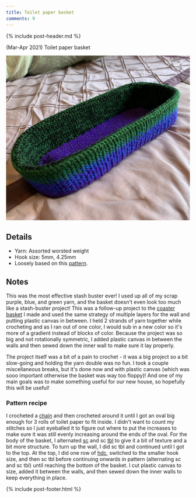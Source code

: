```yaml
---
title: Toilet paper basket
comments: 9
---
```


{% include post-header.md %}

(Mar-Apr 2021) Toilet paper basket

<img src="media/toilet_paper_basket.jpg" style="max-width: 100%" />

## Details
- Yarn: Assorted worsted weight
- Hook size: 5mm, 4.25mm
- Loosely based on this [pattern](https://yarnandchai.com/mosaic-basket/). 

## Notes

This was the most effective stash buster ever! I used up all of my scrap purple, blue, and green yarn, and the basket doesn't even look too much like a stash-buster project! This was a follow-up project to the [coaster basket](coaster_basket.md) I made and used the same strategy of multiple layers for the wall and putting plastic canvas in between. I held 2 strands of yarn together while crocheting and as I ran out of one color, I would sub in a new color so it's more of a gradient instead of blocks of color. Because the project was so big and not rotationally symmetric, I added plastic canvas in between the walls and then sewed down the inner wall to make sure it lay properly. 

The project itself was a bit of a pain to crochet - it was a big project so a bit slow-going and holding the yarn double was no fun. I took a couple miscellaneous breaks, but it's done now and with plastic canvas (which was sooo important otherwise the basket was way too floppy)! And one of my main goals was to make something useful for our new house, so hopefully this will be useful! 

### Pattern recipe
I crocheted a [chain](../glossary/#chain-stitch) and then crocheted around it until I got an oval big enough for 3 rolls of toilet paper to fit inside. I didn't want to count my stitches so I just eyeballed it to figure out where to put the increases to make sure it was still evenly increasing around the ends of the oval. For the body of the basket, I alternated [sc](../glossary/#single-crochet-sc) and sc [tbl](../glossary/#through-back-loop-tbl) to give it a bit of texture and a bit more structure. To turn up the wall, I did sc tbl and continued until I got to the top. At the top, I did one row of [hdc](../glossary/#half-double-crochet-hdc), switched to the smaller hook size, and then sc tbl before continuing onwards in pattern (alternating sc and sc tbl) until reaching the bottom of the basket. I cut plastic canvas to size, added it between the walls, and then sewed down the inner walls to keep everything in place. 

{% include post-footer.html %}
